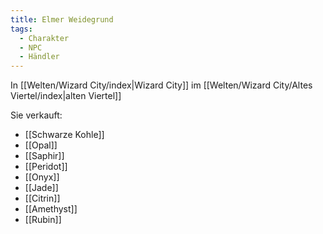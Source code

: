 ```yaml
---
title: Elmer Weidegrund
tags:
  - Charakter
  - NPC
  - Händler
---
```


In [[Welten/Wizard City/index|Wizard City]] im [[Welten/Wizard City/Altes Viertel/index|alten Viertel]]

Sie verkauft:
- [[Schwarze Kohle]]
- [[Opal]]
- [[Saphir]]
- [[Peridot]]
- [[Onyx]]
- [[Jade]]
- [[Citrin]]
- [[Amethyst]]
- [[Rubin]]